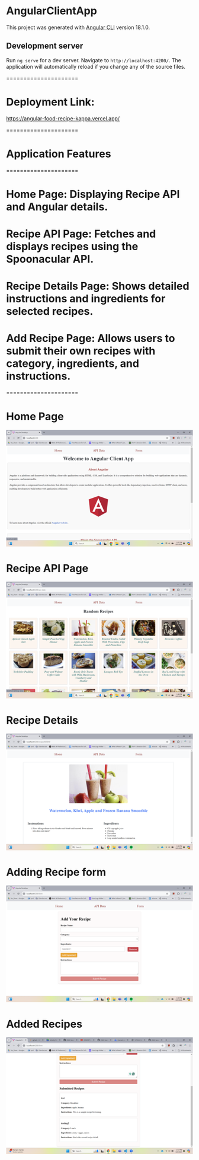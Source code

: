 # AngularClientApp

This project was generated with [Angular CLI](https://github.com/angular/angular-cli) version 18.1.0.

## Development server

Run `ng serve` for a dev server. Navigate to `http://localhost:4200/`. The application will automatically reload if you change any of the source files.

=====================

# Deployment Link: 

https://angular-food-recipe-kappa.vercel.app/

=====================

# Application Features

=====================

# Home Page: Displaying Recipe API and Angular details. 


# Recipe API Page: Fetches and displays recipes using the Spoonacular API.


# Recipe Details Page: Shows detailed instructions and ingredients for selected recipes.


# Add Recipe Page: Allows users to submit their own recipes with category, ingredients, and instructions.

=====================

# Home Page
![Home Page](image.png)

# Recipe API Page
![Recipe API's Page](image-1.png)

# Recipe Details
![Recipe Details Page](image-2.png)

# Adding Recipe form
![Add Recipe Page](image-3.png)

# Added Recipes
![Adding recipes using form](image-4.png)
